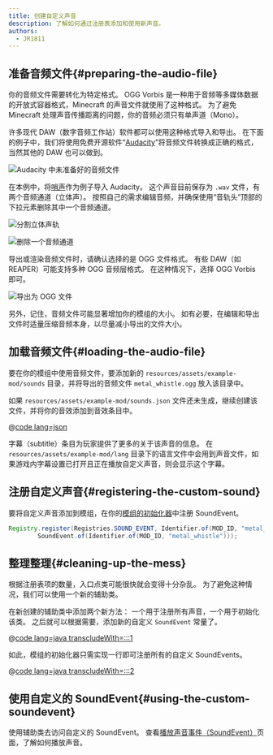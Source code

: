 ```yaml
---
title: 创建自定义声音
description: 了解如何通过注册表添加和使用新声音。
authors:
  - JR1811
---
```


## 准备音频文件{#preparing-the-audio-file}

你的音频文件需要转化为特定格式。 OGG Vorbis 是一种用于音频等多媒体数据的开放式容器格式，Minecraft 的声音文件就使用了这种格式。 为了避免 Minecraft 处理声音传播距离的问题，你的音频必须只有单声道（Mono）。

许多现代 DAW（数字音频工作站）软件都可以使用这种格式导入和导出。 在下面的例子中，我们将使用免费开源软件“[Audacity](https://www.audacityteam.org/)”将音频文件转换成正确的格式，当然其他的 DAW 也可以做到。

![Audacity 中未准备好的音频文件](/assets/develop/sounds/custom_sounds_0.png)

在本例中，将[哨声](https://freesound.org/people/strongbot/sounds/568995/)作为例子导入 Audacity。 这个声音目前保存为 `.wav` 文件，有两个音频通道（立体声）。 按照自己的需求编辑音频，并确保使用“音轨头”顶部的下拉元素删除其中一个音频通道。

![分割立体声轨](/assets/develop/sounds/custom_sounds_1.png)

![删除一个音频通道](/assets/develop/sounds/custom_sounds_2.png)

导出或渲染音频文件时，请确认选择的是 OGG 文件格式。 有些 DAW（如 REAPER）可能支持多种 OGG 音频层格式。 在这种情况下，选择 OGG Vorbis 即可。

![导出为 OGG 文件](/assets/develop/sounds/custom_sounds_3.png)

另外，记住，音频文件可能显著增加你的模组的大小。 如有必要，在编辑和导出文件时适量压缩音频本身，以尽量减小导出的文件大小。

## 加载音频文件{#loading-the-audio-file}

要在你的模组中使用音频文件，要添加新的 `resources/assets/example-mod/sounds` 目录，并将导出的音频文件 `metal_whistle.ogg` 放入该目录中。

如果 `resources/assets/example-mod/sounds.json` 文件还未生成，继续创建该文件，并将你的音效添加到音效条目中。

@[code lang=json](@/reference/latest/src/main/resources/assets/example-mod/sounds.json)

字幕（subtitle）条目为玩家提供了更多的关于该声音的信息。 在 `resources/assets/example-mod/lang` 目录下的语言文件中会用到声音文件，如果游戏内字幕设置已打开且正在播放自定义声音，则会显示这个字幕。

## 注册自定义声音{#registering-the-custom-sound}

要将自定义声音添加到模组，在你的[模组的初始化器](./getting-started/project-structure#entrypoints)中注册 SoundEvent。

```java
Registry.register(Registries.SOUND_EVENT, Identifier.of(MOD_ID, "metal_whistle"),
        SoundEvent.of(Identifier.of(MOD_ID, "metal_whistle")));
```

## 整理整理{#cleaning-up-the-mess}

根据注册表项的数量，入口点类可能很快就会变得十分杂乱。 为了避免这种情况，我们可以使用一个新的辅助类。

在新创建的辅助类中添加两个新方法： 一个用于注册所有声音，一个用于初始化该类。 之后就可以根据需要，添加新的自定义 `SoundEvent` 常量了。

@[code lang=java transcludeWith=:::1](@/reference/latest/src/main/java/com/example/docs/sound/CustomSounds.java)

如此，模组的初始化器只需实现一行即可注册所有的自定义 SoundEvents。

@[code lang=java transcludeWith=:::2](@/reference/latest/src/main/java/com/example/docs/sound/ExampleModSounds.java)

## 使用自定义的 SoundEvent{#using-the-custom-soundevent}

使用辅助类去访问自定义的 SoundEvent。 查看[播放声音事件（SoundEvent）](./using-sounds)页面，了解如何播放声音。
